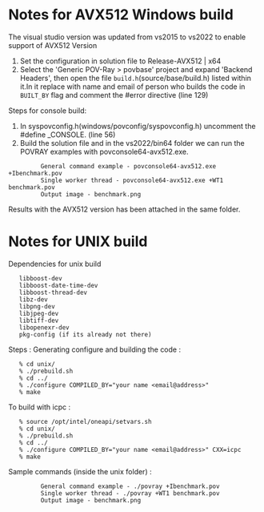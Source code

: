 Notes for AVX512 Windows build
==============================

The visual studio version was updated from vs2015 to vs2022 to enable support of AVX512 Version
1. Set the configuration in solution file to Release-AVX512 | x64
2. Select the 'Generic POV-Ray > povbase' project and expand 'Backend Headers', then open the
   file `build.h`(source/base/build.h) listed within it.In it replace with name
   and email of person who builds the code in `BUILT_BY` flag and comment the #error directive (line 129)

Steps for console build:
1. In syspovconfig.h(windows/povconfig/syspovconfig.h) uncomment the #define _CONSOLE. (line 56)
2. Build the solution file and in the vs2022/bin64 folder we can run the POVRAY examples with povconsole64-avx512.exe.
```
         General command example - povconsole64-avx512.exe +Ibenchmark.pov
         Single worker thread - povconsole64-avx512.exe +WT1 benchmark.pov
         Output image - benchmark.png
```
Results with the AVX512 version has been attached in the same folder.

Notes for UNIX build
====================

Dependencies for unix build
```
   libboost-dev
   libboost-date-time-dev
   libboost-thread-dev
   libz-dev
   libpng-dev
   libjpeg-dev
   libtiff-dev
   libopenexr-dev
   pkg-config (if its already not there)
```

Steps :
Generating configure and building the code :
```
   % cd unix/
   % ./prebuild.sh
   % cd ../
   % ./configure COMPILED_BY="your name <email@address>"
   % make
```

To build with icpc :
```
   % source /opt/intel/oneapi/setvars.sh
   % cd unix/
   % ./prebuild.sh
   % cd ../
   % ./configure COMPILED_BY="your name <email@address>" CXX=icpc
   % make
```

Sample commands (inside the unix folder) :
```
         General command example - ./povray +Ibenchmark.pov
         Single worker thread - ./povray +WT1 benchmark.pov
         Output image - benchmark.png
```

